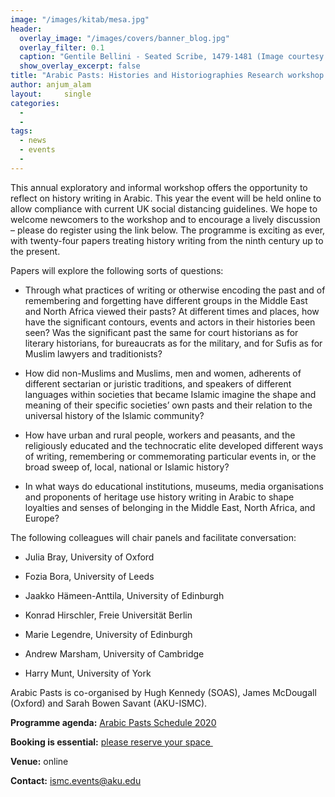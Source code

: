 ```yaml
---
image: "/images/kitab/mesa.jpg"
header:
  overlay_image: "/images/covers/banner_blog.jpg"
  overlay_filter: 0.1
  caption: "Gentile Bellini - Seated Scribe, 1479-1481 (Image courtesy of [Isabella Stewart Gardner Museum](https://www.gardnermuseum.org/experience/collection/10755), Boston)" 
  show_overlay_excerpt: false 
title: "Arabic Pasts: Histories and Historiographies Research workshop (October 22-24, 2020 London)"			
author: anjum_alam		
layout:		single
categories:
  - 
  - 
tags:
  - news
  - events
  - 
---
```

This annual exploratory and informal workshop offers the opportunity to reflect on history writing in Arabic. This year the event will be held online to allow compliance with current UK social distancing guidelines. We hope to welcome newcomers to the workshop and to encourage a lively discussion – please do register using the link below. The programme is exciting as ever, with twenty-four papers treating history writing from the ninth century up to the present.

Papers will explore the following sorts of questions:

-   Through what practices of writing or otherwise encoding the past and of remembering and forgetting have different groups in the Middle East and North Africa viewed their pasts? At different times and places, how have the significant contours, events and actors in their histories been seen? Was the significant past the same for court historians as for literary historians, for bureaucrats as for the military, and for Sufis as for Muslim lawyers and traditionists?

-   How did non-Muslims and Muslims, men and women, adherents of different sectarian or juristic traditions, and speakers of different languages within societies that became Islamic imagine the shape and meaning of their specific societies’ own pasts and their relation to the universal history of the Islamic community?

-   How have urban and rural people, workers and peasants, and the religiously educated and the technocratic elite developed different ways of writing, remembering or commemorating particular events in, or the broad sweep of, local, national or Islamic history?

-   In what ways do educational institutions, museums, media organisations and proponents of heritage use history writing in Arabic to shape loyalties and senses of belonging in the Middle East, North Africa, and Europe?

The following colleagues will chair panels and facilitate conversation:

-   Julia Bray, University of Oxford

-   Fozia Bora, University of Leeds

-   Jaakko Hämeen-Anttila, University of Edinburgh

-   Konrad Hirschler, Freie Universität Berlin

-   Marie Legendre, University of Edinburgh

-   Andrew Marsham, University of Cambridge

-   Harry Munt, University of York

Arabic Pasts is co-organised by Hugh Kennedy (SOAS), James McDougall (Oxford) and Sarah Bowen Savant (AKU-ISMC).

**Programme agenda:** [Arabic Pasts Schedule 2020](http://kitab-project.org/wp-content/uploads/2020/09/Arabic-Pasts-Schedule_2020-Programme-Agenda.docx.pdf)

**Booking is essential:** [please reserve your space ](https://www.eventbrite.co.uk/e/109156285388)

**Venue:** online

**Contact:** ismc.events@aku.edu
